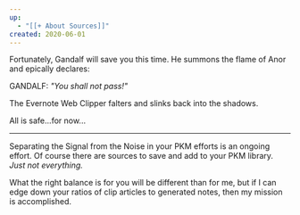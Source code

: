 ```yaml
---
up:
  - "[[+ About Sources]]"
created: 2020-06-01
---
```

Fortunately, Gandalf will save you this time. He summons the flame of Anor and epically declares:

GANDALF: *"You shall not pass!"*

The Evernote Web Clipper falters and slinks back into the shadows.

All is safe...for now...

---
Separating the Signal from the Noise in your PKM efforts is an ongoing effort. Of course there are sources to save and add to your PKM library. *Just not everything.* 

What the right balance is for you will be different than for me, but if I can edge down your ratios of clip articles to generated notes, then my mission is accomplished.